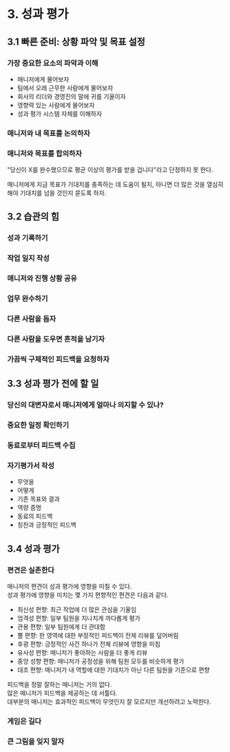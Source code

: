 # 3. 성과 평가

## 3.1 빠른 준비: 상황 파악 및 목표 설정

### 가장 중요한 요소의 파악과 이해

- 매니저에게 물어보자
- 팀에서 오래 근무한 사람에게 물어보자
- 회사의 리더와 경영진의 말에 귀를 기울이자
- 영향력 있는 사람에게 물어보자
- 성과 평가 시스템 자체를 이해하자

### 매니저와 내 목표를 논의하자

### 매니저와 목표를 합의하자

"당신이 X를 완수했으므로 평균 이상의 평가를 받을 겁니다"라고 단정하지 못 한다.  

매니저에게 지금 목표가 기대치를 충족하는 데 도움이 될지, 아니면 더 많은 것을 열심히 해야 기대치를 넘을 것인지 묻도록 하자.  


## 3.2 습관의 힘

### 성과 기록하기

### 작업 일지 작성

### 매니저와 진행 상황 공유

### 업무 완수하기

### 다른 사람을 돕자

### 다른 사람을 도우면 흔적을 남기자

### 가끔씩 구체적인 피드백을 요청하자


## 3.3 성과 평가 전에 할 일

### 당신의 대변자로서 매니저에게 얼마나 의지할 수 있나?

### 중요한 일정 확인하기

### 동료로부터 피드백 수집

### 자기평가서 작성

- 무엇을
- 어떻게
- 기존 목표와 결과
- 역량 증명
- 동료의 피드백
- 칭찬과 긍정적인 피드백


## 3.4 성과 평가

### 편견은 실존한다

매니저의 편견이 성과 평가에 영향을 미칠 수 있다.  
성과 평가에 영향을 미치는 몇 가지 편향적인 편견은 다음과 같다.  

- 최신성 편향: 최근 작업에 더 많은 관심을 기울임
- 엄격성 편향: 일부 팀원을 지나치게 까다롭게 평가
- 관용 편향: 일부 팀원에게 더 관대함
- 뿔 편향: 한 영역에 대한 부정적인 피드백이 전체 리뷰를 덮어버림
- 후광 편향: 긍정적인 사건 하나가 전체 리뷰에 영향을 미침
- 유사성 편향: 매니저가 좋아하는 사람을 더 좋게 리뷰
- 중앙 성향 편향: 매니저가 공정성을 위해 팀원 모두를 비슷하게 평가
- 대조 편향: 매니저가 내 역할에 대한 기대치가 아닌 다른 팀원을 기준으로 편향


피드백을 정말 잘하는 매니저는 거의 없다.  
많은 매니저가 피드백을 제공하는 데 서툴다.  
대부분의 매니저는 효과적인 피드백이 무엇인지 잘 모르지만 개선하려고 노력한다.  


### 게임은 길다

### 큰 그림을 잊지 말자


